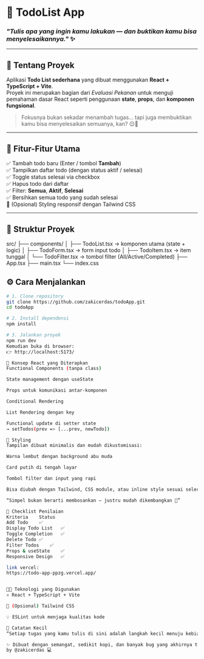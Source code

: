 # 📝 TodoList App  
### _"Tulis apa yang ingin kamu lakukan — dan buktikan kamu bisa menyelesaikannya."_ ✨  

---

## 🚀 Tentang Proyek
Aplikasi **Todo List sederhana** yang dibuat menggunakan **React + TypeScript + Vite**.  
Proyek ini merupakan bagian dari _Evaluasi Pekanan_ untuk menguji pemahaman dasar React seperti penggunaan **state**, **props**, dan **komponen fungsional**.

> Fokusnya bukan sekadar menambah tugas... tapi juga membuktikan kamu bisa menyelesaikan semuanya, kan? 😌💪

---

## 🧩 Fitur-Fitur Utama

✅ Tambah todo baru (Enter / tombol **Tambah**)  
✅ Tampilkan daftar todo (dengan status aktif / selesai)  
✅ Toggle status selesai via checkbox  
✅ Hapus todo dari daftar  
✅ Filter: **Semua**, **Aktif**, **Selesai**  
✅ Bersihkan semua todo yang sudah selesai  
💅 (Opsional) Styling responsif dengan Tailwind CSS  

---

## 📁 Struktur Proyek
src/
├── components/
│ ├── TodoList.tsx → komponen utama (state + logic)
│ ├── TodoForm.tsx → form input todo
│ ├── TodoItem.tsx → item tunggal
│ └── TodoFilter.tsx → tombol filter (All/Active/Completed)
├── App.tsx
├── main.tsx
└── index.css


## ⚙️ Cara Menjalankan

```bash
# 1. Clone repository
git clone https://github.com/zakicerdas/todoApp.git
cd todoApp

# 2. Install dependensi
npm install

# 3. Jalankan proyek
npm run dev
Kemudian buka di browser:
👉 http://localhost:5173/

🧠 Konsep React yang Diterapkan
Functional Components (tanpa class)

State management dengan useState

Props untuk komunikasi antar-komponen

Conditional Rendering

List Rendering dengan key

Functional update di setter state
→ setTodos(prev => [...prev, newTodo])

🎨 Styling
Tampilan dibuat minimalis dan mudah dikustomisasi:

Warna lembut dengan background abu muda

Card putih di tengah layar

Tombol filter dan input yang rapi

Bisa diubah dengan Tailwind, CSS module, atau inline style sesuai selera

“Simpel bukan berarti membosankan — justru mudah dikembangkan 💫”

🧾 Checklist Penilaian
Kriteria	Status
Add Todo	✅
Display Todo List	✅
Toggle Completion	✅
Delete Todo	✅
Filter Todos	✅
Props & useState	✅
Responsive Design	✅

link vercel:
https://todo-app-ppzg.vercel.app/


🧑‍💻 Teknologi yang Digunakan
⚛️ React + TypeScript + Vite

🎨 (Opsional) Tailwind CSS

💡 ESLint untuk menjaga kualitas kode

💬 Catatan Kecil
“Setiap tugas yang kamu tulis di sini adalah langkah kecil menuju kebiasaan besar — menyelesaikan apa yang kamu mulai.” ☕

✨ Dibuat dengan semangat, sedikit kopi, dan banyak bug yang akhirnya terselesaikan ✨
by @zakicerdas 💻



